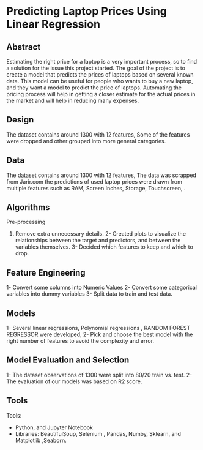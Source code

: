 # Predicting Laptop Prices Using Linear Regression

## Abstract
Estimating the right price for a laptop is a very important process, so to find a solution for the issue this project started. 
The goal of the project is to create a model that predicts the prices of laptops based on several known data. 
This model can be useful for people who wants to buy a new laptop, and they want a model to predict the price of laptops. Automating the pricing process will help in getting a closer estimate for the actual prices in the market and will help in reducing many expenses.

## Design
The dataset contains around 1300 with 12 features, Some of the features were dropped 
and other grouped into more general categories.

## Data
The dataset contains around 1300 with 12 features, 
The data was scrapped from Jarir.com the predictions of used laptop prices were drawn from multiple features such as RAM, Screen Inches, Storage, Touchscreen, .


## Algorithms
Pre-processing
1. Remove extra unnecessary details.
2- Created plots to visualize the relationships between the target and predictors, and between the variables themselves.
3- Decided which features to keep and which to drop.

## Feature Engineering
1- Convert some columns into Numeric Values
2- Convert some categorical variables into dummy variables
3- Split data to train and test data.

## Models
1- Several linear regressions, Polynomial regressions ,  RANDOM FOREST REGRESSOR were developed,
2- Pick and choose the best model with the right number of features to avoid the complexity and error.

## Model Evaluation and Selection
1- The dataset observations of 1300 were split into 80/20 train vs. test.
2- The evaluation of our models was based on R2 score.

## Tools
Tools: 
- Python, and Jupyter Notebook 
- Libraries: BeautifulSoup, Selenium , Pandas, Numby, Sklearn, and Matplotlib ,Seaborn.


